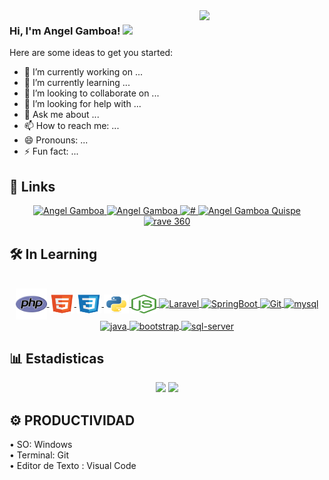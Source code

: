 <img align='right' src='https://user-images.githubusercontent.com/5713670/87202985-820dcb80-c2b6-11ea-9f56-7ec461c497c3.gif' width='200'>

### Hi, I'm Angel Gamboa! <img src="https://media.giphy.com/media/mGcNjsfWAjY5AEZNw6/giphy.gif" width="50"></h2>

Here are some ideas to get you started:

- 🔭 I’m currently working on ...
- 🌱 I’m currently learning ...
- 👯 I’m looking to collaborate on ...
- 🤔 I’m looking for help with ...
- 💬 Ask me about ...
- 📫 How to reach me: ...
- 😄 Pronouns: ...
- ⚡ Fun fact: ...


## 🔗 Links


<p align="center">
    <a href="https:https://my-website-opal-pi.vercel.app/" target="_blank">
    <img alt="Angel Gamboa" src="https://img.shields.io/badge/Website-3b5998?style=for-the-badge&logo=google-chrome&logoColor=white"/>
    </a>
    <a href="https://github.com/ANG3L-GAMBOA" target="blank">
    <img alt="Angel Gamboa" src="https://img.shields.io/badge/GitHub-100000?style=for-the-badge&logo=github&logoColor=white" />
    </a>
    <a href="https://www.linkedin.com/in/angel-gamboa-685bb4320/" target="_blank">
    <img alt="#" src="https://img.shields.io/badge/-LinkedIn-0e76a8?style=for-the-badge&logo=Linkedin&logoColor=white"/>
    </a>
    <a href="https://candidato.pe.computrabajo.com/candidate/home" target="_blank">
    <img alt="Angel Gamboa Quispe" src="https://img.shields.io/badge/-Computrabajo-12sdkad2?style=for-the-badge&logo=Computrabajo&logoColor=white&color=skyblue"/>
    </a>
    <a href="https://www.youtube.com/@rave3602" target="_blank">
    <img alt="rave 360" src="https://img.shields.io/badge/-Youtube-12sdkad2?style=for-the-badge&logo=Youtube&logoColor=white&color=red"/>
    </a>
</p>

## 🛠 <!-- Skills -->In Learning

<div style="display: inline_block" align="center"><br>
    <a href="https://www.php.net/downloads.php" target="_blank">
    <img align="center" alt="Php" height="50" width="50" src="https://raw.githubusercontent.com/devicons/devicon/master/icons/php/php-original.svg">
    </a>
    <a href="https://lenguajehtml.com/html/">
    <img align="center" alt="HTML" height="30" width="40" src="https://raw.githubusercontent.com/devicons/devicon/master/icons/html5/html5-original.svg">
    </a>
    <a href="https://developer.mozilla.org/es/docs/Web/CSS">
    <img align="center" alt="CSS" height="30" width="40" src="https://raw.githubusercontent.com/devicons/devicon/master/icons/css3/css3-original.svg">
    </a>
    <!--<img align="center" alt="Js" height="30" width="40" src="https://raw.githubusercontent.com/devicons/devicon/master/icons/javascript/javascript-plain.svg">-->
    <!--<img align="center" alt="React" height="30" width="40" src="https://raw.githubusercontent.com/devicons/devicon/master/icons/react/react-original-wordmark.svg">-->
    <!-- <img align="center" alt="Nextjs" height="30" width="46" src="https://raw.githubusercontent.com/JosephVTX/icons/main/nextjs-icon.svg">-->
    <a href="https://www.python.org/">
    <img align="center" alt="Python" height="30" width="40" src="https://raw.githubusercontent.com/devicons/devicon/master/icons/python/python-original.svg">
    </a>
   <!--<a href="https://www.selenium.dev/">
    <img align="center" alt="Selenium" height="30" width="40" src="https://raw.githubusercontent.com/JosephVTX/icons/main/selenium-icon.svg">
    </a>-->
    <a href="https://nodejs.org/es">
    <img align="center" alt="NodeJs" height="30" width="40" src="https://raw.githubusercontent.com/JosephVTX/icons/main/nodejs-icon.svg">
    </a>
    <a href="https://laravel.com/docs/11.x/readme">
    <img align="center" alt="Laravel" height="30" width="40" src="https://www.vectorlogo.zone/logos/laravel/laravel-icon.svg">
    </a>
    <a href="https://spring.io/projects/spring-boot">
    <img align="center" alt="SpringBoot" height="30" width="40" src="https://www.vectorlogo.zone/logos/springio/springio-icon.svg">
    </a>
    <!--<img align="center" alt="Redux" height="30" width="40" src="https://raw.githubusercontent.com/devicons/devicon/master/icons/redux/redux-original.svg">-->
    <!--<img align="center" alt="Firebase" height="30" width="40" src="https://www.vectorlogo.zone/logos/firebase/firebase-icon.svg">-->
    <a href="https://git-scm.com/">
    <img align="center" alt="Git" height="30" width="40" src="https://www.vectorlogo.zone/logos/git-scm/git-scm-icon.svg">
    </a>
    <a href="https://www.mysql.com/"> 
    <img align="center" alt="mysql" height="40" width="40" src="https://raw.githubusercontent.com/danielcranney/readme-generator/main/public/icons/skills/mysql-colored.svg">
    </a>
    <a href="https://www.java.com/es/">
    <img align="center" alt="java" height="40" width="40" src="https://raw.githubusercontent.com/danielcranney/readme-generator/main/public/icons/skills/java-colored.svg">
    </a>
    <!--<img align="center" alt="Photoshop" height="30" width="40" src="https://upload.wikimedia.org/wikipedia/commons/a/af/Adobe_Photoshop_CC_icon.svg">-->
    <!--<img align="center" alt="Illustrator" height="30" width="40" src="https://upload.wikimedia.org/wikipedia/commons/f/fb/Adobe_Illustrator_CC_icon.svg">-->
    <!--<img align="center" alt="Postman" height="30" width="40" src="https://www.svgrepo.com/show/354202/postman-icon.svg">-->
    <!--<img align="center" alt="Wordpress" height="40" width="40" src="https://raw.githubusercontent.com/JosephVTX/icons/main/icons8-wordpress.svg">-->
    <!--<img align="center" alt="Wix" height="40" width="40" src="https://raw.githubusercontent.com/JosephVTX/icons/main/wix-icon.svg">-->
    <!--<img align="center" alt="Autocad" height="40" width="40" src="https://raw.githubusercontent.com/JosephVTX/icons/main/autocad-icon.svg">-->
    <!--<img align="center" alt="Solidworks" height="40" width="40" src="https://raw.githubusercontent.com/JosephVTX/icons/main/solidwork-icon.svg">-->
    <a href="https://getbootstrap.com" target="_blank">
    <img align="center" alt="bootstrap" height="40" width="40" src="https://raw.githubusercontent.com/danielcranney/readme-generator/main/public/icons/skills/bootstrap-colored.svg">
    </a> 
    <a href="https://www.microsoft.com/es-es/sql-server/sql-server-downloads">   
    <img align="center" alt="sql-server" height="40" width="40" src="http://upload.wikimedia.org/wikipedia/de/8/8c/Microsoft_SQL_Server_Logo.svg">
    </a>
  
</div>

##  📊 Estadisticas

<div align="center">
   <img height="150" src="https://github-readme-stats.vercel.app/api/top-langs/?username=ANG3L-GAMBOA&layout=compact&theme=tokyonight&count_private=true"> <img height="150" src="https://github-readme-stats.vercel.app/api?username=ANG3L-GAMBOA&theme=tokyonight&show_icons=true&count_private=true">
   
   
 </div>

## ⚙️ PRODUCTIVIDAD

  • SO: Windows</br>
  • Terminal: Git </br>
  • Editor de Texto : Visual Code</br>


